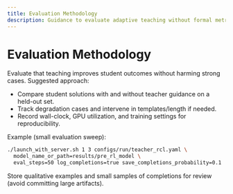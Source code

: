```yaml
---
title: Evaluation Methodology
description: Guidance to evaluate adaptive teaching without formal metric definitions.
---
```


# Evaluation Methodology

Evaluate that teaching improves student outcomes without harming strong cases. Suggested approach:

- Compare student solutions with and without teacher guidance on a held-out set.
- Track degradation cases and intervene in templates/length if needed.
- Record wall-clock, GPU utilization, and training settings for reproducibility.

Example (small evaluation sweep):

```bash
./launch_with_server.sh 1 3 configs/run/teacher_rcl.yaml \
  model_name_or_path=results/pre_rl_model \
  eval_steps=50 log_completions=true save_completions_probability=0.1
```

Store qualitative examples and small samples of completions for review (avoid committing large artifacts).

